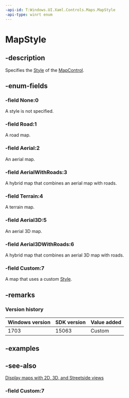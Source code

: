 ```yaml
---
-api-id: T:Windows.UI.Xaml.Controls.Maps.MapStyle
-api-type: winrt enum
---
```


<!-- Enumeration syntax
public enum Windows.UI.Xaml.Controls.Maps.MapStyle : int
-->

# MapStyle

## -description
Specifies the [Style](mapcontrol_style.md) of the [MapControl](mapcontrol.md).

## -enum-fields
### -field None:0
A style is not specified.

### -field Road:1
A road map.

### -field Aerial:2
An aerial map.

### -field AerialWithRoads:3
A hybrid map that combines an aerial map with roads.

### -field Terrain:4
A terrain map.

### -field Aerial3D:5
An aerial 3D map.

### -field Aerial3DWithRoads:6
A hybrid map that combines an aerial 3D map with roads.

### -field Custom:7
A map that uses a custom [Style](mapcontrol_style.md).

## -remarks

### Version history

| Windows version | SDK version | Value added |
| -- | -- | -- |
| 1703 | 15063 | Custom |

## -examples

## -see-also
[Display maps with 2D, 3D, and Streetside views](https://docs.microsoft.com/windows/uwp/maps-and-location/display-maps)

### -field Custom:7

